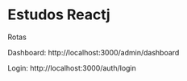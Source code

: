 # Estudos Reactj

Rotas

Dashboard: 
http://localhost:3000/admin/dashboard

Login:
http://localhost:3000/auth/login
